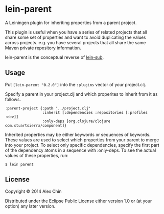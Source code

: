 # lein-parent

A Leiningen plugin for inheriting properties from a parent project.

This plugin is useful when you have a series of related projects that all share
some set of properties and want to avoid duplicating the values across
projects. e.g. you have several projects that all share the same Maven private
repository information.

lein-parent is the conceptual reverse of
[lein-sub](https://github.com/kumarshantanu/lein-sub).

## Usage

Put `[lein-parent "0.2.0"]` into the `:plugins` vector of your project.clj.

Specify a parent in your project.clj and which properites to inherit from it as
follows.

    :parent-project {:path "../project.clj"
                     :inherit [:dependencies :repositories [:profiles :dev]]
                     :only-deps [org.clojure/clojure com.stuartsierra/component]}

Inherited properties may be either keywords or sequences of
keywords. These values are used to select which properties from your
parent to merge into your project. To select only specific
dependencies, specify the first part of the dependency atoms in a
sequence with :only-deps.  To see the actual values of these
properties, run:

    $ lein parent

## License

Copyright © 2014 Alex Chin

Distributed under the Eclipse Public License either version 1.0 or (at
your option) any later version.
